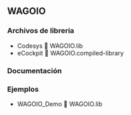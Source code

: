 ## WAGOIO
### Archivos de libreria
- Codesys :orange_book: WAGOIO.lib
- eCockpit :green_book: WAGOIO.compiled-library
### Documentación
### Ejemplos
- WAGOIO_Demo :orange_book: WAGOIO.lib

